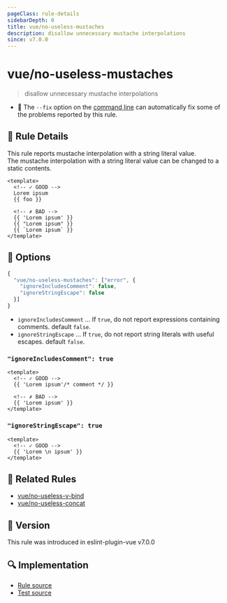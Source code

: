 ```yaml
---
pageClass: rule-details
sidebarDepth: 0
title: vue/no-useless-mustaches
description: disallow unnecessary mustache interpolations
since: v7.0.0
---
```


# vue/no-useless-mustaches

> disallow unnecessary mustache interpolations

- :wrench: The `--fix` option on the [command line](https://eslint.org/docs/user-guide/command-line-interface#fixing-problems) can automatically fix some of the problems reported by this rule.

## :book: Rule Details

This rule reports mustache interpolation with a string literal value.  
The mustache interpolation with a string literal value can be changed to a static contents.

<eslint-code-block fix :rules="{'vue/no-useless-mustaches': ['error']}">

```vue
<template>
  <!-- ✓ GOOD -->
  Lorem ipsum
  {{ foo }}

  <!-- ✗ BAD -->
  {{ 'Lorem ipsum' }}
  {{ "Lorem ipsum" }}
  {{ `Lorem ipsum` }}
</template>
```

</eslint-code-block>

## :wrench: Options

```js
{
  "vue/no-useless-mustaches": ["error", {
    "ignoreIncludesComment": false,
    "ignoreStringEscape": false
  }]
}
```

- `ignoreIncludesComment` ... If `true`, do not report expressions containing comments. default `false`.
- `ignoreStringEscape` ... If `true`, do not report string literals with useful escapes. default `false`.

### `"ignoreIncludesComment": true`

<eslint-code-block fix :rules="{'vue/no-useless-mustaches': ['error', {ignoreIncludesComment: true}]}">

```vue
<template>
  <!-- ✓ GOOD -->
  {{ 'Lorem ipsum'/* comment */ }}

  <!-- ✗ BAD -->
  {{ 'Lorem ipsum' }}
</template>
```

</eslint-code-block>

### `"ignoreStringEscape": true`

<eslint-code-block fix :rules="{'vue/no-useless-mustaches': ['error', {ignoreStringEscape: true}]}">

```vue
<template>
  <!-- ✓ GOOD -->
  {{ 'Lorem \n ipsum' }}
</template>
```

</eslint-code-block>

## :couple: Related Rules

- [vue/no-useless-v-bind]
- [vue/no-useless-concat]

[vue/no-useless-v-bind]: ./no-useless-v-bind.md
[vue/no-useless-concat]: ./no-useless-concat.md

## :rocket: Version

This rule was introduced in eslint-plugin-vue v7.0.0

## :mag: Implementation

- [Rule source](https://github.com/vuejs/eslint-plugin-vue/blob/master/lib/rules/no-useless-mustaches.js)
- [Test source](https://github.com/vuejs/eslint-plugin-vue/blob/master/tests/lib/rules/no-useless-mustaches.js)
